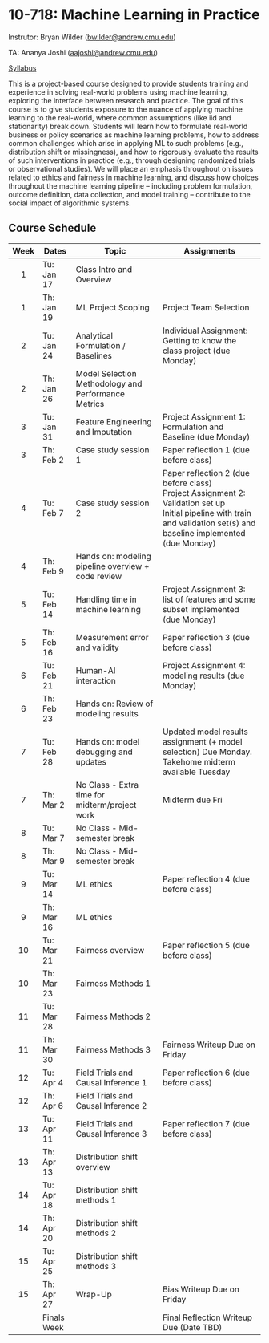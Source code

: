 # 10-718: Machine Learning in Practice

Instrutor: Bryan Wilder (bwilder@andrew.cmu.edu)

TA: Ananya Joshi (aajoshi@andrew.cmu.edu)

[Syllabus](https://docs.google.com/document/d/18XvxtumPDqGQ5rWCmBQpuSsEX_NUJY71Gy0JnTX7QAk/edit?usp=sharing)

This is a project-based course designed to provide students training and experience in solving real-world problems using machine learning, exploring the interface between research and practice. The goal of this course is to give students exposure to the nuance of applying machine learning to the real-world, where common assumptions (like iid and stationarity) break down. Students will learn how to formulate real-world business or policy scenarios as machine learning problems, how to address common challenges which arise in applying ML to such problems (e.g., distribution shift or missingness), and how to rigorously evaluate the results of such interventions in practice (e.g., through designing randomized trials or observational studies). We will place an emphasis throughout on issues related to ethics and fairness in machine learning, and discuss how choices throughout the machine learning pipeline – including problem formulation, outcome definition, data collection, and model training – contribute to the social impact of algorithmic systems. 

## Course Schedule

| Week | Dates       | Topic                                               | Assignments                                                                                                                                                                    |
|:----:|-------------|-----------------------------------------------------|--------------------------------------------------------------------------------------------------------------------------------------------------------------------------------|
| 1    | Tu: Jan 17  | Class Intro and Overview                            |                                                                                                                                                                                |
| 1    | Th: Jan 19  | ML Project Scoping                                  | Project Team Selection                                                                                                                                                         |
| 2    | Tu: Jan 24  | Analytical Formulation / Baselines                  | Individual Assignment: Getting to know the class project (due Monday)                                                                                                          |
| 2    | Th: Jan 26  | Model Selection Methodology and Performance Metrics |                                                                                                                                                                                |
| 3    | Tu: Jan 31  | Feature Engineering and Imputation                  | Project Assignment 1: Formulation and Baseline (due Monday)                                                                                                                    |
| 3    | Th: Feb 2   | Case study session 1                                | Paper reflection 1 (due before class)                                                                                                                                          |
| 4    | Tu: Feb 7   | Case study session 2                                | Paper reflection 2 (due before class)<br>Project Assignment 2:<br>Validation set up<br>Initial pipeline with train and validation set(s) and baseline implemented (due Monday) |
| 4    | Th: Feb 9   | Hands on: modeling pipeline overview + code review  |                                                                                                                                                                                |
| 5    | Tu: Feb 14  | Handling time in machine learning                   | Project Assignment 3:<br>list of features and some subset implemented (due Monday)                                                                                             |
| 5    | Th: Feb 16  | Measurement error and validity                      | Paper reflection 3 (due before class)                                                                                                                                          |
| 6    | Tu: Feb 21  | Human-AI interaction                                | Project Assignment 4: <br>modeling results (due Monday)                                                                                                                        |
| 6    | Th: Feb 23  | Hands on: Review of modeling results                |                                                                                                                                                                                |
| 7    | Tu: Feb 28  | Hands on: model debugging and updates               | Updated model results assignment (+ model selection) Due Monday. Takehome midterm available Tuesday                                                                            |
| 7    | Th: Mar 2   | No Class - Extra time for midterm/project work      | Midterm due Fri                                                                                                                                                                |
| 8    | Tu: Mar 7   | No Class - Mid-semester break                       |                                                                                                                                                                                |
| 8    | Th: Mar 9   | No Class - Mid-semester break                       |                                                                                                                                                                                |
| 9    | Tu: Mar 14  | ML ethics                                           | Paper reflection 4 (due before class)                                                                                                                                          |
| 9    | Th: Mar 16  | ML ethics                                           |                                                                                                                                                                                |
| 10   | Tu: Mar 21  | Fairness overview                                   | Paper reflection 5 (due before class)                                                                                                                                          |
| 10   | Th: Mar 23  | Fairness Methods 1                                  |                                                                                                                                                                                |
| 11   | Tu: Mar 28  | Fairness Methods 2                                  |                                                                                                                                                                                |
| 11   | Th: Mar 30  | Fairness Methods 3                                  | Fairness Writeup Due on Friday                                                                                                                                                 |
| 12   | Tu: Apr 4   | Field Trials and Causal Inference 1                 | Paper reflection 6 (due before class)                                                                                                                                          |
| 12   | Th: Apr 6   | Field Trials and Causal Inference 2                 |                                                                                                                                                                                |
| 13   | Tu: Apr 11  | Field Trials and Causal Inference 3                 | Paper reflection 7 (due before class)                                                                                                                                          |
| 13   | Th: Apr 13  | Distribution shift overview                         |                                                                                                                                                                                |
| 14   | Tu: Apr 18  | Distribution shift methods 1                        |                                                                                                                                                                                |
| 14   | Th: Apr 20  | Distribution shift methods 2                        |                                                                                                                                                                                |
| 15   | Tu: Apr 25  | Distribution shift methods 3                        |                                                                                                                                                                                |
| 15   | Th: Apr 27  | Wrap-Up                                             | Bias Writeup Due on Friday                                                                                                                                                     |
|      | Finals Week |                                                     | Final Reflection Writeup Due (Date TBD)                                                                                                                                        |

